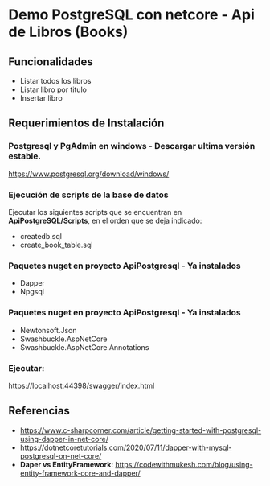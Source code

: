 # Demo PostgreSQL con netcore - Api de Libros (Books)

## Funcionalidades

* Listar todos los libros
* Listar libro por titulo 
* Insertar libro

## Requerimientos de Instalación

### Postgresql y PgAdmin en windows - Descargar ultima versión estable.

https://www.postgresql.org/download/windows/


### Ejecución de scripts de la base de datos

Ejecutar los siguientes scripts que se encuentran en **ApiPostgreSQL/Scripts**, en el orden que se deja indicado:

* createdb.sql
* create_book_table.sql

### Paquetes nuget en proyecto ApiPostgresql - Ya instalados

* Dapper
* Npgsql


### Paquetes nuget en proyecto ApiPostgresql - Ya instalados

* Newtonsoft.Json
* Swashbuckle.AspNetCore
* Swashbuckle.AspNetCore.Annotations

### Ejecutar:

https://localhost:44398/swagger/index.html


## Referencias

* https://www.c-sharpcorner.com/article/getting-started-with-postgresql-using-dapper-in-net-core/
* https://dotnetcoretutorials.com/2020/07/11/dapper-with-mysql-postgresql-on-net-core/
* **Daper vs EntityFramework**: https://codewithmukesh.com/blog/using-entity-framework-core-and-dapper/


